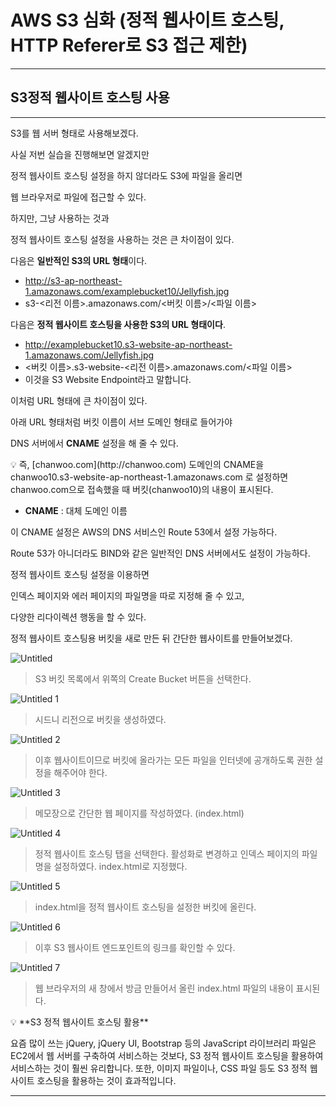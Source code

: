 # AWS S3 심화 (정적 웹사이트 호스팅, HTTP Referer로 S3 접근 제한)

---

## S3정적 웹사이트 호스팅 사용

---

S3를 웹 서버 형태로 사용해보겠다.

사실 저번 실습을 진행해보면 알겠지만 

정적 웹사이트 호스팅 설정을 하지 않더라도 S3에 파일을 올리면

웹 브라우저로 파일에 접근할 수 있다.

하지만, 그냥 사용하는 것과

정적 웹사이트 호스팅 설정을 사용하는 것은 큰 차이점이 있다.

다음은 **일반적인 S3의 URL 형태**이다.

- http://s3-ap-northeast-1.amazonaws.com/examplebucket10/Jellyfish.jpg
- s3-<리전 이름>.amazonaws.com/<버킷 이름>/<파일 이름>

다음은 **정적 웹사이트 호스팅을 사용한 S3의 URL 형태이다**.

- http://examplebucket10.s3-website-ap-northeast-1.amazonaws.com/Jellyfish.jpg
- <버킷 이름>.s3-website-<리전 이름>.amazonaws.com/<파일 이름>
- 이것을 S3 Website Endpoint라고 말합니다.

이처럼 URL 형태에 큰 차이점이 있다.

아래 URL 형태처럼 버킷 이름이 서브 도메인 형태로 들어가야

DNS 서버에서 **CNAME** 설정을 해 줄 수 있다.

<aside>
💡 즉, [chanwoo.com](http://chanwoo.com) 도메인의 CNAME을 
chanwoo10.s3-website-ap-northeast-1.amazonaws.com 로 설정하면
chanwoo.com으로 접속했을 때 버킷(chanwoo10)의 내용이 표시된다.

</aside>

* **CNAME** : 대체 도메인 이름

이 CNAME 설정은 AWS의 DNS 서비스인 Route 53에서 설정 가능하다.

Route 53가 아니더라도 BIND와 같은 일반적인 DNS 서버에서도 설정이 가능하다.

정적 웹사이트 호스팅 설정을 이용하면 

인덱스 페이지와 에러 페이지의 파일명을 따로 지정해 줄 수 있고,

다양한 리다이렉션 행동을 할 수 있다.

정적 웹사이트 호스팅용 버킷을 새로 만든 뒤 간단한 웹사이트를 만들어보겠다.

![Untitled](https://user-images.githubusercontent.com/84123877/179191107-766dd800-8f55-4251-bfde-09283a29da43.png)

> S3 버킷 목록에서 위쪽의 Create Bucket 버튼을 선택한다.
> 

![Untitled 1](https://user-images.githubusercontent.com/84123877/179191070-37cb65cc-f687-49cd-a335-ce76eb8e1f94.png)

> 시드니 리전으로 버킷을 생성하였다.
> 

![Untitled 2](https://user-images.githubusercontent.com/84123877/179191072-9963458f-4c0c-4d58-9c22-dfe4f80b5bc7.png)

> 이후 웹사이트이므로 버킷에 올라가는 모든 파일을 인터넷에 공개하도록 권한 설정을
해주어야 한다.
> 

![Untitled 3](https://user-images.githubusercontent.com/84123877/179191075-9e2c00c1-5761-4a93-a2f5-9074f76737ad.png)

> 메모장으로 간단한 웹 페이지를 작성하였다. (index.html)
> 

![Untitled 4](https://user-images.githubusercontent.com/84123877/179191078-c2767a29-4398-4f43-9427-e598ada670f7.png)

> 정적 웹사이트 호스팅 탭을 선택한다. 활성화로 변경하고
인덱스 페이지의 파일명을 설정하였다. index.html로 지정했다.
> 

![Untitled 5](https://user-images.githubusercontent.com/84123877/179191080-634857c0-e3c0-4da3-9fdc-913caf648636.png)

> index.html을 정적 웹사이트 호스팅을 설정한 버킷에 올린다.
> 

![Untitled 6](https://user-images.githubusercontent.com/84123877/179191083-cc003c97-4de5-47d0-bf85-0bc8238322fc.png)

> 이후 S3 웹사이트 엔드포인트의 링크를 확인할 수 있다.
> 

![Untitled 7](https://user-images.githubusercontent.com/84123877/179191085-2289ddd8-7c86-44aa-acca-45b82af42057.png)

> 웹 브라우저의 새 창에서 방금 만들어서 올린 index.html 파일의 내용이 표시된다.
> 

<aside>
💡 **S3 정적 웹사이트 호스팅 활용**

요즘 많이 쓰는 jQuery, jQuery UI, Bootstrap 등의 JavaScript 라이브러리 파일은 
EC2에서 웹 서버를 구축하여 서비스하는 것보다, S3 정적 웹사이트 호스팅을 활용하여 
서비스하는 것이 훨씬 유리합니다. 
또한, 이미지 파일이나, CSS 파일 등도 S3 정적 웹사이트 
호스팅을 활용하는 것이  효과적입니다.

</aside>


---

